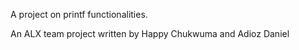 A project on printf functionalities. 

An ALX team project written by Happy Chukwuma and Adioz Daniel
